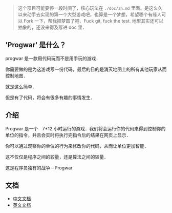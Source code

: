 > 这个项目可能要停一段时间了，核心玩法在 `./doc/zh.md` 里面．是这么久以来动手去实现的第一个大型游戏吧，也算是一个梦想，希望哪个有缘人可以 Fork 一下，帮我把梦圆了吧．Fuck git, fuck the test.
> 地型其实还可以抽象的，还没来得及写进 doc 里．

## 'Progwar' 是什么？

progwar 是一款用代码玩而不是用手玩的游戏．

你需要做的是为这游戏写一份代码，最后的目的是消灭地图上的所有其他玩家从而控制地图．

就是这么简单．

但是有了代码，将会有很多有趣的事情发生．

## 介绍

Progwar 是一个　7\*12 小时运行的游戏．我们将会运行你的代码来得到控制你的单位的指令，并且会实时将执行完指令后的结果在网页上显示．

你可以通过观察你的单位的行为来修改你的代码，从而让单位更加智能．

这不仅仅是程序之间的较量，还是算法之间的较量．

这是程序员独有的战争－Progwar

## 文档

- [中文文档](./doc/zh.md)
- [英文文档](./doc/en.md)
